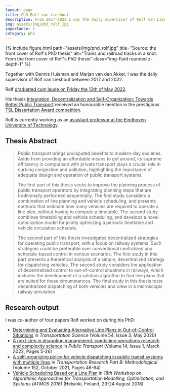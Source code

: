 ```yaml
---
layout: page
title: PhD Rolf van Lieshout
description: From 2017-2022 I was the daily supervisor of Rolf van Lieshout.
img: assets/img/phd_rolf.jpg
importance: 2
category: phd
---
```


<div class="row">
    <div class="col-sm mt-3 mt-md-0">
        {% include figure.html path="assets/img/phd_rolf.jpg" title="Source: the front cover of Rolf's PhD thesis" alt="Trains and railroad tracks in a knot. From the front cover of Rolf's PhD thesis" class="img-fluid rounded z-depth-1" %}
    </div>
</div>

Together with Dennis Huisman and Marjan van den Akker, I was the daily supervisor of Rolf van Lieshout between 2017 and 2022.

Rolf [graduated cum laude on Friday the 13th of May 2022](https://www.erim.eur.nl/research/news/detail/5455-phd-defence-rolf-van-lieshout/).

His thesis [Integration, Decentralization and Self-Organization: Towards Better Public Transport](https://pure.eur.nl/en/publications/integration-decentralization-and-self-organization-towards-better) received an honourable mention in the prestigious [TSL Dissertation Award competition](https://www.eur.nl/en/ese/news/alumnus-rolf-van-lieshout-receives-honourable-mention-tsl-dissertation-award-competition).

Rolf is currently working as an [assistant professor at the Eindhoven University of Technology](https://www.tue.nl/en/research/researchers/rolf-van-lieshout/).

## Thesis Abstract

> Public transport brings undisputed benefits to modern-day societies. Aside from providing an affordable means to get around, its supreme efficiency in comparison with private transport plays a crucial role in curbing congestion and pollution, highlighting the importance of adequate design and operation of public transport systems.
>
>The first part of this thesis seeks to improve the planning process of public transport operators by integrating planning steps that are traditionally performed sequentially. The first study considers a combination of line planning and vehicle scheduling, and presents methods that estimate how many vehicles are required to operate a line plan, without having to compute a timetable. The second study combines timetabling and vehicle scheduling, and develops a novel optimization model for jointly optimizing a periodic timetable and vehicle circulation schedule.
>
> The second part of this thesis investigates decentralized strategies for operating public transport, with a focus on railway systems. Such strategies could be preferable over conventional centralized and schedule-based control in various scenarios. The first study in this part presents a theoretical analysis of a simple, decentralized strategy for dispatching vehicles. The second study considers the application of decentralized control to out-of-control situations in railways, which includes the development of a solution algorithm to find line plans that are suited for these circumstances. The final study in this thesis tests decentralized dispatching of both vehicles and crew in a microscopic railway simulation.

## Research output

I was co-author of four papers Rolf worked on during his PhD:

* [Determining and Evaluating Alternative Line Plans in Out-of-Control Situations](https://doi.org/10.1287/trsc.2019.0945) in *Transportation Science* (Volume 54, Issue 3, May 2020)
* [A next step in disruption management: combining operations research and complexity science](https://doi.org/10.1007/s12469-021-00261-5) in *Public Transport* (Volume 14, Issue 1, March 2022, Pages 5-26)
* [A self-organizing policy for vehicle dispatching in public transit systems with multiple lines](https://doi.org/10.1016/j.trb.2021.08.004) in *Transportation Research Part B: Methodological* (Volume 152, October 2021, Pages 46-64)
* [Vehicle Scheduling Based on a Line Plan](https://doi.org/10.4230/OASIcs.ATMOS.2018.15) in *18th Workshop on Algorithmic Approaches for Transportation  Modelling, Optimization, and Systems (ATMOS 2018)* (Helsinki, Finland, 23-24 August 2018)